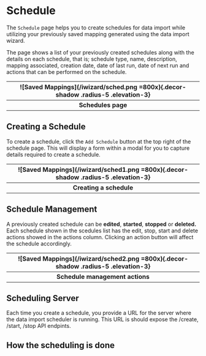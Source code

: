 # Schedule
The `Schedule` page helps you to create schedules for data import while utilizing your previously saved mapping generated using the data import wizard.

The page shows a list of your previously created schedules along with the details on each schedule, that is; schedule type, name, description, mapping associated, creation date, date of last run, date of next run and actions that can be performed on the schedule.

|![Saved Mappings](/iwizard/sched.png =800x){.decor-shadow .radius-5 .elevation-3}|
|:--:|
| **Schedules page** |

## Creating a Schedule
To create a schedule, click the `Add Schedule` button at the top right of the schedule page. This will display a form within a modal for you to capture details required to create a schedule.

|![Saved Mappings](/iwizard/sched1.png =800x){.decor-shadow .radius-5 .elevation-3}|
|:--:|
| **Creating a schedule** |


## Schedule Management
A previously created schedule can be **edited**, **started**, **stopped** or **deleted.** Each schedule shown in the scedules list has the edit, stop, start and delete actions showed in the actions column. Clicking an action button will affect the schedule accordingly.

|![Saved Mappings](/iwizard/sched2.png =800x){.decor-shadow .radius-5 .elevation-3}|
|:--:|
| **Schedule management actions** |




## Scheduling Server
Each time you create a schedule, you provide a URL for the server where the data import scheduler is running. This URL is should expose the /create, /start, /stop API endpints.



## How the scheduling is done

